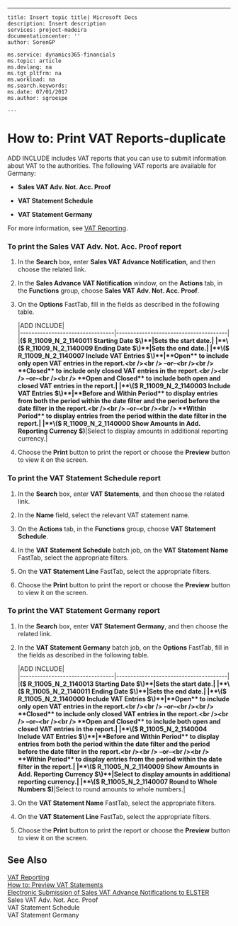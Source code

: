 ---
    title: Insert topic title| Microsoft Docs
    description: Insert description
    services: project-madeira
    documentationcenter: ''
    author: SorenGP

    ms.service: dynamics365-financials
    ms.topic: article
    ms.devlang: na
    ms.tgt_pltfrm: na
    ms.workload: na
    ms.search.keywords:
    ms.date: 07/01/2017
    ms.author: sgroespe

    ---
# How to: Print VAT Reports-duplicate
ADD INCLUDE<!--[!INCLUDE[navnow](../../includes/navnow_md.md)]--> includes VAT reports that you can use to submit information about VAT to the authorities. The following VAT reports are available for Germany:  
  
-   **Sales VAT Adv. Not. Acc. Proof**  
  
-   **VAT Statement Schedule**  
  
-   **VAT Statement Germany**  
  
 For more information, see [VAT Reporting](../vat-reporting.md).  
  
### To print the Sales VAT Adv. Not. Acc. Proof report  
  
1.  In the **Search** box, enter **Sales VAT Advance Notification**, and then choose the related link.  
  
2.  In the **Sales Advance VAT Notification** window, on the **Actions** tab, in the **Functions** group, choose **Sales VAT Adv. Not. Acc. Proof**.  
  
3.  On the **Options** FastTab, fill in the fields as described in the following table.  
  
    |ADD INCLUDE<!--[!INCLUDE[bp_tablefield](../../includes/bp_tabledescription_md.md)]-->|  
    |---------------------------------|---------------------------------------|  
    |**\($ R\_11009\_N\_2\_1140011 Starting Date $\)**|Sets the start date.|  
    |**\($ R\_11009\_N\_2\_1140009 Ending Date $\)**|Sets the end date.|  
    |**\($ R\_11009\_N\_2\_1140007 Include VAT Entries $\)**|**Open** to include only open VAT entries in the report.<br /><br /> –or–<br /><br /> **Closed** to include only closed VAT entries in the report.<br /><br /> –or–<br /><br /> **Open and Closed** to include both open and closed VAT entries in the report.|  
    |**\($ R\_11009\_N\_2\_1140003 Include VAT Entries $\)**|**Before and Within Period** to display entries from both the period within the date filter and the period before the date filter in the report.<br /><br /> –or–<br /><br /> **Within Period** to display entries from the period within the date filter in the report.|  
    |**\($ R\_11009\_N\_2\_1140000 Show Amounts in Add. Reporting Currency $\)**|Select to display amounts in additional reporting currency.|  
  
4.  Choose the **Print** button to print the report or choose the **Preview** button to view it on the screen.  
  
### To print the VAT Statement Schedule report  
  
1.  In the **Search** box, enter **VAT Statements**, and then choose the related link.  
  
2.  In the **Name** field, select the relevant VAT statement name.  
  
3.  On the **Actions** tab, in the **Functions** group, choose **VAT Statement Schedule**.  
  
4.  In the **VAT Statement Schedule** batch job, on the **VAT Statement Name** FastTab, select the appropriate filters.  
  
5.  On the **VAT Statement Line** FastTab, select the appropriate filters.  
  
6.  Choose the **Print** button to print the report or choose the **Preview** button to view it on the screen.  
  
### To print the VAT Statement Germany report  
  
1.  In the **Search** box, enter **VAT Statement Germany**, and then choose the related link.  
  
2.  In the **VAT Statement Germany** batch job, on the **Options** FastTab, fill in the fields as described in the following table.  
  
    |ADD INCLUDE<!--[!INCLUDE[bp_tablefield](../../includes/bp_tabledescription_md.md)]-->|  
    |---------------------------------|---------------------------------------|  
    |**\($ R\_11005\_N\_2\_1140013 Starting Date $\)**|Sets the start date.|  
    |**\($ R\_11005\_N\_2\_1140011 Ending Date $\)**|Sets the end date.|  
    |**\($ R\_11005\_N\_2\_1140000 Include VAT Entries $\)**|**Open** to include only open VAT entries in the report.<br /><br /> –or–<br /><br /> **Closed** to include only closed VAT entries in the report.<br /><br /> –or–<br /><br /> **Open and Closed** to include both open and closed VAT entries in the report.|  
    |**\($ R\_11005\_N\_2\_1140004 Include VAT Entries $\)**|**Before and Within Period** to display entries from both the period within the date filter and the period before the date filter in the report.<br /><br /> –or–<br /><br /> **Within Period** to display entries from the period within the date filter in the report.|  
    |**\($ R\_11005\_N\_2\_1140009 Show Amounts in Add. Reporting Currency $\)**|Select to display amounts in additional reporting currency.|  
    |**\($ R\_11005\_N\_2\_1140007 Round to Whole Numbers $\)**|Select to round amounts to whole numbers.|  
  
3.  On the **VAT Statement Name** FastTab, select the appropriate filters.  
  
4.  On the **VAT Statement Line** FastTab, select the appropriate filters.  
  
5.  Choose the **Print** button to print the report or choose the **Preview** button to view it on the screen.  
  
## See Also  
 [VAT Reporting](../vat-reporting.md)   
 [How to: Preview VAT Statements](../how-to-preview-vat-statements.md)   
 [Electronic Submission of Sales VAT Advance Notifications to ELSTER](../electronic-submission-of-sales-vat-advance-notifications-to-elster.md)   
 Sales VAT Adv. Not. Acc. Proof   
 VAT Statement Schedule   
 VAT Statement Germany
